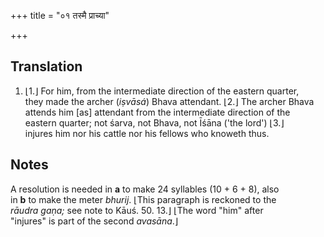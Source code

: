 +++
title = "०१ तस्मै प्राच्या"

+++
## Translation
1. ⌊1.⌋ For him, from the intermediate direction of the eastern quarter,  
they made the archer (*iṣvāsá*) Bhava attendant. ⌊2.⌋ The archer Bhava  
attends him \[as\] attendant from the intermediate direction of the  
eastern quarter; not śarva, not Bhava, not Īśāna ('the lord') ⌊3.⌋  
injures him nor his cattle nor his fellows who knoweth thus.

## Notes
A resolution is needed in **a** to make 24 syllables (10 + 6 + 8), also  
in **b** to make the meter *bhurij*. ⌊This paragraph is reckoned to the  
*rāudra gaṇa;* see note to Kāuś. 50. 13.⌋ ⌊The word "him" after  
"injures" is part of the second *avasāna*.⌋

